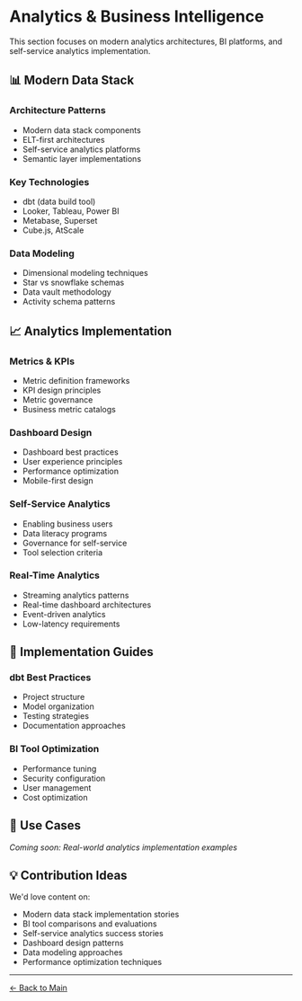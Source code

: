# Analytics & Business Intelligence

This section focuses on modern analytics architectures, BI platforms, and self-service analytics implementation.

## 📊 Modern Data Stack

### Architecture Patterns
- Modern data stack components
- ELT-first architectures
- Self-service analytics platforms
- Semantic layer implementations

### Key Technologies
- dbt (data build tool)
- Looker, Tableau, Power BI
- Metabase, Superset
- Cube.js, AtScale

### Data Modeling
- Dimensional modeling techniques
- Star vs snowflake schemas
- Data vault methodology
- Activity schema patterns

## 📈 Analytics Implementation

### Metrics & KPIs
- Metric definition frameworks
- KPI design principles
- Metric governance
- Business metric catalogs

### Dashboard Design
- Dashboard best practices
- User experience principles
- Performance optimization
- Mobile-first design

### Self-Service Analytics
- Enabling business users
- Data literacy programs
- Governance for self-service
- Tool selection criteria

### Real-Time Analytics
- Streaming analytics patterns
- Real-time dashboard architectures
- Event-driven analytics
- Low-latency requirements

## 🔧 Implementation Guides

### dbt Best Practices
- Project structure
- Model organization
- Testing strategies
- Documentation approaches

### BI Tool Optimization
- Performance tuning
- Security configuration
- User management
- Cost optimization

## 🎯 Use Cases

*Coming soon: Real-world analytics implementation examples*

## 💡 Contribution Ideas

We'd love content on:
- Modern data stack implementation stories
- BI tool comparisons and evaluations
- Self-service analytics success stories
- Dashboard design patterns
- Data modeling approaches
- Performance optimization techniques

---

[← Back to Main](../README.md)